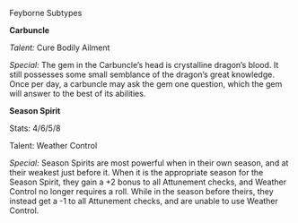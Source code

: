 Feyborne Subtypes

**Carbuncle**

*Talent:* Cure Bodily Ailment

*Special:* The gem in the Carbuncle’s head is crystalline dragon’s
blood. It still possesses some small semblance of the dragon’s great
knowledge. Once per day, a carbuncle may ask the gem one question, which
the gem will answer to the best of its abilities.

**Season Spirit**

Stats: 4/6/5/8

Talent: Weather Control

*Special:* Season Spirits are most powerful when in their own season,
and at their weakest just before it. When it is the appropriate season
for the Season Spirit, they gain a +2 bonus to all Attunement checks,
and Weather Control no longer requires a roll. While in the season
before theirs, they instead get a -1 to all Attunement checks, and are
unable to use Weather Control.
